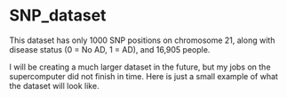 # SNP_dataset
This dataset has only 1000 SNP positions on chromosome 21, along with disease status (0 = No AD, 1 = AD), and 16,905 people. 

I will be creating a much larger dataset in the future, but my jobs on the supercomputer did not finish in time. Here is just a small example of what the dataset will look like. 
